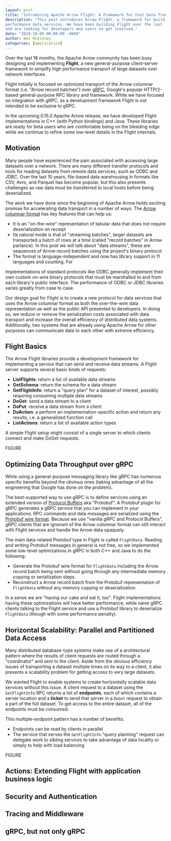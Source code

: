 ```yaml
---
layout: post
title: "Introducing Apache Arrow Flight: A Framework for Fast Data Transport"
description: "This post introduces Arrow Flight, a framework for building high
performance data services. We have been building Flight over the last 18 months
and are looking for developers and users to get involved."
date: "2019-10-09 00:00:00 -0600"
author: Wes McKinney
categories: [application]
---
```

<!--
{% comment %}
Licensed to the Apache Software Foundation (ASF) under one or more
contributor license agreements.  See the NOTICE file distributed with
this work for additional information regarding copyright ownership.
The ASF licenses this file to you under the Apache License, Version 2.0
(the "License"); you may not use this file except in compliance with
the License.  You may obtain a copy of the License at

http://www.apache.org/licenses/LICENSE-2.0

Unless required by applicable law or agreed to in writing, software
distributed under the License is distributed on an "AS IS" BASIS,
WITHOUT WARRANTIES OR CONDITIONS OF ANY KIND, either express or implied.
See the License for the specific language governing permissions and
limitations under the License.
{% endcomment %}
-->

Over the last 18 months, the Apache Arrow community has been busy designing and
implementing **Flight**, a new general-purpose client-server framework to
simplify high performance transport of large datasets over network interfaces.

Flight initially is focused on optimized transport of the Arrow columnar format
(i.e. "Arrow record batches") over [gRPC][1], Google's popular HTTP/2-based
general-purpose RPC library and framework. While we have focused on integration
with gRPC, as a development framework Flight is not intended to be exclusive to
gRPC.

In the upcoming 0.15.0 Apache Arrow release, we have developed Flight
implementations in C++ (with Python bindings) and Java. These libraries are
ready for beta users who are comfortable being on the bleeding edge while we
continue to refine some low-level details in the Flight internals.

## Motivation

Many people have experienced the pain associated with accessing large datasets
over a network. There are many different transfer protocols and tools for
reading datasets from remote data services, such as ODBC and JDBC. Over the
last 10 years, file-based data warehousing in formats like CSV, Avro, and
Parquet has become popular, but this also presents challenges as raw data must
be transferred to local hosts before being deserialized.

The work we have done since the beginning of Apache Arrow holds exciting
promise for accelerating data transport in a number of ways. The [Arrow
columnar format][2] has key features that can help us:

* It is an "on-the-wire" representation of tabular data that does not require
  deserialization on receipt
* Its natural mode is that of "streaming batches", larger datasets are
  transported a batch of rows at a time (called "record batches" in Arrow
  parlance). In this post we will talk about "data streams", these are
  sequences of Arrow record batches using the project's binary protocol
* The format is language-independent and now has library support in 11
  languages and counting. For

Implementations of standard protocols like ODBC generally implement their own
custom on-wire binary protocols that must be marshalled to and from each
library's public interface. The performance of ODBC or JDBC libraries varies
greatly from case to case.

Our design goal for Flight is to create a new protocol for data services that
uses the Arrow columnar format as both the over-the-wire data representation as
well as the public API presented to developers. In doing so, we reduce or
remove the serialization costs associated with data transport and increase the
overall efficiency of distributed data systems. Additionally, two systems that
are already using Apache Arrow for other purposes can communicate data to each
other with extreme efficiency.

## Flight Basics

The Arrow Flight libraries provide a development framework for implementing a
service that can send and receive data streams. A Flight server supports
several basic kinds of requests:

* **ListFlights**: return a list of available data streams
* **GetSchema**: return the schema for a data stream
* **GetFlightInfo**: return a "query plan" for a dataset of interest, possibly
  requiring consuming multiple data streams
* **DoGet**: send a data stream to a client
* **DoPut**: receive a data stream from a client
* **DoAction**: a perform an implementation-specific action and
  return any results, i.e. a generalized function call
* **ListActions**: return a list of available action types

A simple Flight setup might consist of a single server to which clients connect
and make DoGet requests.

FIGURE

## Optimizing Data Throughput over gRPC

While using a general-purpose messaging library like gRPC has numerous specific
benefits beyond the obvious ones (taking advantage of all the engineering that
Google has done on the problem).

The best-supported way to use gRPC is to define services using an extended
version of [Protocol Buffers][3] aka "Protobuf". A Protobuf plugin for gRPC
generates a gRPC service that you can implement in your applications. RPC
commands and data messages are serialized using the [Protobuf wire
format][4]. Because we use "vanilla gRPC and Protocol Buffers", gRPC clients
that are ignorant of the Arrow columnar format can still interact with Flight
services and handle the Arrow data opaquely.

The main data-related Protobuf type in Flight is called `FlightData`. Reading
and writing Protobuf messages in general is not free, so we implemented some
low-level optimizations in gRPC in both C++ and Java to do the following:

* Generate the Protobuf wire format for `FlightData` including the Arrow record
  batch being sent without going through any intermediate memory copying or
  serialization steps.
* Reconstruct a Arrow record batch from the Protobuf representation of
  `FlightData` without any memory copying or deserialization.

In a sense we are "having our cake and eat it, too". Flight implementations
having these optimizations will have better performance, while naive gRPC
clients talking to the Flight service and use a Protobuf library to deserialize
`FlightData` (though with some performance penalty).

## Horizontal Scalability: Parallel and Partitioned Data Access

Many distributed database-type systems make use of a architectural pattern
where the results of client requests are routed through a "coordinator" and
sent to the client. Aside from the obvious efficiency issues of transporting a
dataset multiple times on its way to a client, it also presents a scalability
problem for getting access to very large datasets.

We wanted Flight to enable systems to create horizontally scalable data
services without this issue. A client request to a dataset using the
`GetFlightInfo` RPC returns a list of **endpoints**, each of which contains a
server location and a **ticket** to send that server in a `DoGet` request to
obtain a part of the full dataset. To get access to the entire dataset, all of
the endpoints must be consumed.

This multiple-endpoint pattern has a number of benefits:

* Endpoints can be read by clients in parallel
* The service that serves the `GetFlightInfo` "query planning" request can
  delegate work to sibling services to take advantage of data locality or
  simply to help with load balancing

FIGURE

## Actions: Extending Flight with application business logic

## Security and Authentication

## Tracing and Middleware

## gRPC, but not only gRPC

[1]: https://grpc.io/
[2]: https://github.com/apache/arrow/blob/master/docs/source/format/Columnar.rst
[3]: https://github.com/protocolbuffers/protobuf
[4]: https://developers.google.com/protocol-buffers/docs/encoding
[5]: https://github.com/apache/arrow/blob/apache-arrow-0.15.0/format/Flight.proto#L291